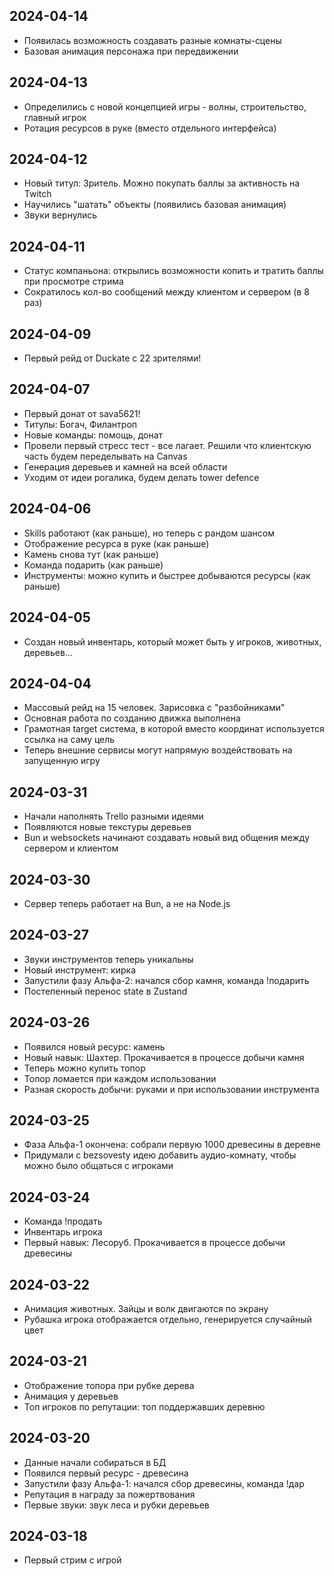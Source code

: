 ## 2024-04-14

- Появилась возможность создавать разные комнаты-сцены
- Базовая анимация персонажа при передвижении

## 2024-04-13

- Определились с новой концепцией игры - волны, строительство, главный игрок
- Ротация ресурсов в руке (вместо отдельного интерфейса)

## 2024-04-12

- Новый титул: Зритель. Можно покупать баллы за активность на Twitch
- Научились "шатать" объекты (появились базовая анимация)
- Звуки вернулись

## 2024-04-11

- Статус компаньона: открылись возможности копить и тратить баллы при просмотре стрима
- Сократилось кол-во сообщений между клиентом и сервером (в 8 раз)

## 2024-04-09

- Первый рейд от Duckate с 22 зрителями!

## 2024-04-07

- Первый донат от sava5621!
- Титулы: Богач, Филантроп
- Новые команды: помощь, донат
- Провели первый стресс тест - все лагает. Решили что клиентскую часть будем переделывать на Canvas
- Генерация деревьев и камней на всей области
- Уходим от идеи рогалика, будем делать tower defence

## 2024-04-06

- Skills работают (как раньше), но теперь с рандом шансом
- Отображение ресурса в руке (как раньше)
- Камень снова тут (как раньше)
- Команда подарить (как раньше)
- Инструменты: можно купить и быстрее добываются ресурсы (как раньше)

## 2024-04-05

- Создан новый инвентарь, который может быть у игроков, животных, деревьев...

## 2024-04-04

- Массовый рейд на 15 человек. Зарисовка с "разбойниками"
- Основная работа по созданию движка выполнена
- Грамотная target система, в которой вместо координат используется ссылка на саму цель
- Теперь внешние сервисы могут напрямую воздействовать на запущенную игру

## 2024-03-31

- Начали наполнять Trello разными идеями
- Появляются новые текстуры деревьев
- Bun и websockets начинают создавать новый вид общения между сервером и клиентом

## 2024-03-30

- Сервер теперь работает на Bun, а не на Node.js

## 2024-03-27

- Звуки инструментов теперь уникальны
- Новый инструмент: кирка
- Запустили фазу Альфа-2: начался сбор камня, команда !подарить
- Постепенный перенос state в Zustand

## 2024-03-26

- Появился новый ресурс: камень
- Новый навык: Шахтер. Прокачивается в процессе добычи камня
- Теперь можно купить топор
- Топор ломается при каждом использовании
- Разная скорость добычи: руками и при использовании инструмента

## 2024-03-25

- Фаза Альфа-1 окончена: собрали первую 1000 древесины в деревне
- Придумали с bezsovesty идею добавить аудио-комнату, чтобы можно было общаться с игроками

## 2024-03-24

- Команда !продать
- Инвентарь игрока
- Первый навык: Лесоруб. Прокачивается в процессе добычи древесины

## 2024-03-22

- Анимация животных. Зайцы и волк двигаются по экрану
- Рубашка игрока отображается отдельно, генерируется случайный цвет

## 2024-03-21

- Отображение топора при рубке дерева
- Анимация у деревьев
- Топ игроков по репутации: топ поддержавших деревню

## 2024-03-20

- Данные начали собираться в БД
- Появился первый ресурс - древесина
- Запустили фазу Альфа-1: начался сбор древесины, команда !дар
- Репутация в награду за пожертвования
- Первые звуки: звук леса и рубки деревьев

## 2024-03-18

- Первый стрим с игрой